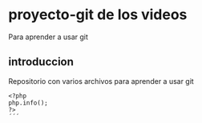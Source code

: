 # proyecto-git de los videos
Para aprender a usar git

## introduccion 
Repositorio con varios archivos para aprender a usar git

```
<?php
php.info();
?>
´´´
